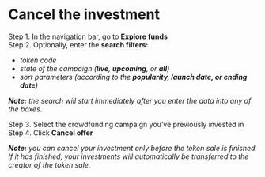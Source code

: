 # Cancel the investment

Step 1. In the navigation bar, go to **Explore funds**  
Step 2. Optionally, enter the **search filters:**

* _token code_
* _state of the campaign \(**live**, **upcoming**, or **all**\)_
* _sort parameters \(according to the **popularity, launch date, or ending date**\)_

_**Note:** the search will start immediately after you enter the data into any of the boxes._  


Step 3. Select the crowdfunding campaign you’ve previously invested in  
Step 4. Click **Cancel offer**

_**Note:** you can cancel your investment only before the token sale is finished. If it has finished, your investments will automatically be transferred to the creator of the token sale._

